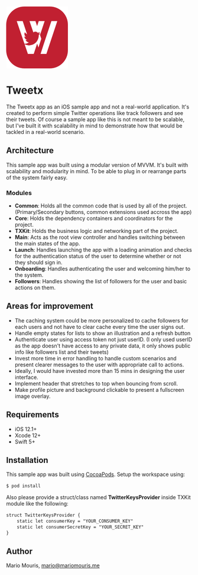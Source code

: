 ![App Logo](Images/logo.png)
# Tweetx
The Tweetx app as an iOS sample app and not a real-world application. It's created to perform simple Twitter operations like track followers and see their tweets. Of course a sample app like this is not meant to be scalable, but I've built it with scalability in mind to demonstrate how that would be tackled in a real-world scenario.


## Architecture

This sample app was built using a modular version of MVVM. It's built with scalability and modularity in mind. To be able to plug in or rearrange parts of the system fairly easy.

### Modules

* **Common**: Holds all the common code that is used by all of the project. (Primary/Secondary buttons, common extensions used accross the app)
* **Core**: Holds the dependency containers and coordinators for the project.
* **TXKit**: Holds the business logic and networking part of the project.
* **Main**: Acts as the root view controller and handles switching between the main states of the app.
* **Launch**: Handles launching the app with a loading animation and checks for the authentication status of the user to determine whether or not they should sign in.
* **Onboarding**: Handles authenticating the user and welcoming him/her to the system.
* **Followers**: Handles showing the list of followers for the user and basic actions on them.


## Areas for improvement

* The caching system could be more personalized to cache followers for each users and not have to clear cache every time the user signs out.
* Handle empty states for lists to show an illustration and a refresh button
* Authenticate user using access token not just userID. (I only used userID as the app doesn't have access to any private data, it only shows public info like followers list and their tweets)
* Invest more time in error handling to handle custom scenarios and present clearer messages to the user with appropriate call to actions.
* Ideally, I would have invested more than 15 mins in designing the user interface.
* Implement header that stretches to top when bouncing from scroll.
* Make profile picture and background clickable to present a fullscreen image overlay.


## Requirements

- iOS 12.1+
- Xcode 12+
- Swift 5+


## Installation

This sample app was built using [CocoaPods](http://cocoapods.org).
Setup the workspace using:

```bash
$ pod install
```

Also please provide a struct/class named **TwitterKeysProvider** inside TXKit module like the following:
```
struct TwitterKeysProvider {
    static let consumerKey = "YOUR_CONSUMER_KEY"
    static let consumerSecretKey = "YOUR_SECRET_KEY"
}
```

## Author
Mario Mouris, mario@mariomouris.me
